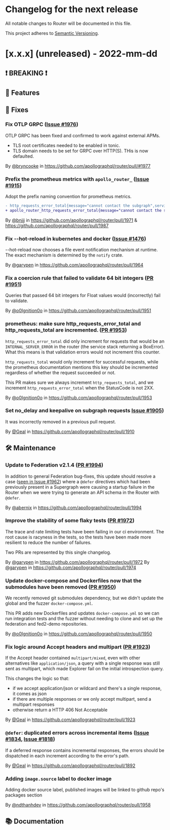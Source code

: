 # Changelog for the next release

All notable changes to Router will be documented in this file.

This project adheres to [Semantic Versioning](https://semver.org/spec/v2.0.0.html).

<!-- <THIS IS AN EXAMPLE, DO NOT REMOVE>

# [x.x.x] (unreleased) - 2022-mm-dd
> Important: X breaking changes below, indicated by **❗ BREAKING ❗**
## ❗ BREAKING ❗
## 🚀 Features
## 🐛 Fixes
## 🛠 Maintenance
## 📚 Documentation

## Example section entry format

### Headline ([Issue #ISSUE_NUMBER](https://github.com/apollographql/router/issues/ISSUE_NUMBER))

Description! And a link to a [reference](http://url)

By [@USERNAME](https://github.com/USERNAME) in https://github.com/apollographql/router/pull/PULL_NUMBER
-->

# [x.x.x] (unreleased) - 2022-mm-dd


## ❗ BREAKING ❗

## 🚀 Features
## 🐛 Fixes

### Fix OTLP GRPC ([Issue #1976](https://github.com/apollographql/router/issues/1976))

OTLP GRPC has been fixed and confirmed to work against external APMs.

* TLS root certificates needed to be enabled in tonic.
* TLS domain needs to be set for GRPC over HTTP(S). THis is now defaulted.

By [@bryncooke](https://github.com/bryncooke) in https://github.com/apollographql/router/pull/#1977

### Prefix the prometheus metrics with `apollo_router_` ([Issue #1915](https://github.com/apollographql/router/issues/1915))

Adopt the prefix naming convention for prometheus metrics.

```diff
- http_requests_error_total{message="cannot contact the subgraph",service_name="apollo-router",subgraph="my_subgraph_name_error",subgraph_error_extended_type="SubrequestHttpError"} 1
+ apollo_router_http_requests_error_total{message="cannot contact the subgraph",service_name="apollo-router",subgraph="my_subgraph_name_error",subgraph_error_extended_type="SubrequestHttpError"} 1
```

By [@bnjjj](https://github.com/bnjjj) in https://github.com/apollographql/router/pull/1971 & https://github.com/apollographql/router/pull/1987

### Fix --hot-reload in kubernetes and docker ([Issue #1476](https://github.com/apollographql/router/issues/1476))

--hot-reload now chooses a file event notification mechanism at runtime. The exact mechanism is determined by the `notify` crate.

By [@garypen](https://github.com/garypen) in https://github.com/apollographql/router/pull/1964

### Fix a coercion rule that failed to validate 64 bit integers ([PR #1951](https://github.com/apollographql/router/pull/1951))

Queries that passed 64 bit integers for Float values would (incorrectly) fail to validate.

By [@o0Ignition0o](https://github.com/o0Ignition0o) in https://github.com/apollographql/router/pull/1951

### prometheus: make sure http_requests_error_total and http_requests_total are incremented. ([PR #1953](https://github.com/apollographql/router/pull/1953))

`http_requests_error_total` did only increment for requests that would be an `INTERNAL_SERVER_ERROR` in the router (the service stack returning a BoxError).
What this means is that validation errors would not increment this counter.

`http_requests_total` would only increment for successful requests, while the prometheus documentation mentions this key should be incremented regardless of whether the request succeeded or not.

This PR makes sure we always increment `http_requests_total`, and we increment `http_requests_error_total` when the StatusCode is not 2XX.

By [@o0Ignition0o](https://github.com/o0Ignition0o) in https://github.com/apollographql/router/pull/1953

### Set no_delay and keepalive on subgraph requests [Issue #1905](https://github.com/apollographql/router/issues/1905))

It was incorrectly removed in a previous pull request.

By [@Geal](https://github.com/Geal) in https://github.com/apollographql/router/pull/1910

## 🛠 Maintenance

### Update to Federation v2.1.4 ([PR #1994](https://github.com/apollographql/router/pull/1994))

In addition to general Federation bug-fixes, this update should resolve a case ([seen in Issue #1962](https://github.com/apollographql/router/issues/1962)) where a `@defer` directives which had been previously present in a Supergraph were causing a startup failure in the Router when we were trying to generate an API schema in the Router with `@defer`.

By [@abernix](https://github.com/abernix) in https://github.com/apollographql/router/pull/1994

### Improve the stability of some flaky tests ([PR #1972](https://github.com/apollographql/router/pull/1972))

The trace and rate limiting tests have been failing in our ci environment. The root cause is racyness in the tests, so the tests have been made more resilient to reduce the number of failures.

Two PRs are represented by this single changelog.

By [@garypen](https://github.com/garypen) in https://github.com/apollographql/router/pull/1972
By [@garypen](https://github.com/garypen) in https://github.com/apollographql/router/pull/1974

### Update docker-compose and Dockerfiles now that the submodules have been removed ([PR #1950](https://github.com/apollographql/router/pull/1950))

We recently removed git submodules dependency, but we didn't update the global and the fuzzer `docker-compose.yml`.

This PR adds new Dockerfiles and updates `docker-compose.yml` so we can run integration tests and the fuzzer without needing to clone and set up the federation and fed2-demo repositories.

By [@o0Ignition0o](https://github.com/o0Ignition0o) in https://github.com/apollographql/router/pull/1950

### Fix logic around Accept headers and multipart ([PR #1923](https://github.com/apollographql/router/pull/1923))

If the Accept header contained `multipart/mixed`, even with other alternatives like `application/json`,
a query with a single response was still sent as multipart, which made Explorer fail on the initial
introspection query.

This changes the logic so that:

* if we accept application/json or wildcard and there's a single response, it comes as json
* if there are multiple responses or we only accept multipart, send a multipart responses
* otherwise return a HTTP 406 Not Acceptable

By [@Geal](https://github.com/Geal) in https://github.com/apollographql/router/pull/1923

### `@defer`: duplicated errors across incremental items ([Issue #1834](https://github.com/apollographql/router/issues/1834), [Issue #1818](https://github.com/apollographql/router/issues/1818))

If a deferred response contains incremental responses, the errors should be dispatched in each increment according to the
error's path.

By [@Geal](https://github.com/Geal) in https://github.com/apollographql/router/pull/1892

### Adding `image.source` label to docker image

Adding docker source label, published images will be linked to github repo's packages section

By [@ndthanhdev](https://github.com/ndthanhdev) in https://github.com/apollographql/router/pull/1958

## 📚 Documentation
